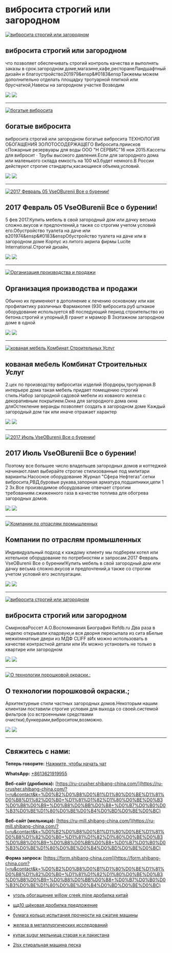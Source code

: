 # вибросита строгий или загородном

<a href="https://swt.shibang-china.com/?n=lxq&l=ru&img&k=%D0%B2%D0%B8%D0%B1%D1%80%D0%BE%D1%81%D0%B8%D1%82%D0%B0+%D1%81%D1%82%D1%80%D0%BE%D0%B3%D0%B8%D0%B9+%D0%B8%D0%BB%D0%B8+%D0%B7%D0%B0%D0%B3%D0%BE%D1%80%D0%BE%D0%B4%D0%BD%D0%BE%D0%BC" target="_blank">![вибросита строгий или загородном](http://static.shibang-china.com/all-800x300/118.jpg)</a>

## вибросита строгий или загородном
что позволяет обеспечивать строгий контроль качества и выполнять заказы в срок.загородном доме,магазине,кафе,ресторанеЛандшафтный дизайн и благоустройство201979&ensp&#0183&enspТакжемы можем дополнительно отделать площадку тротуарной плиткой или брусчаткой,Навесы на загородном участке Возводим


<a href="https://whatsapp.shibangsoft.com/WhatsApp.php" target="_blank" title="WhatsApp">![](http://static.shibang-china.com/icon/whatsapp.png)</a> <a href="https://swt.shibang-china.com/?n=lxq&l=ru&icon&k=%D0%B2%D0%B8%D0%B1%D1%80%D0%BE%D1%81%D0%B8%D1%82%D0%B0+%D1%81%D1%82%D1%80%D0%BE%D0%B3%D0%B8%D0%B9+%D0%B8%D0%BB%D0%B8+%D0%B7%D0%B0%D0%B3%D0%BE%D1%80%D0%BE%D0%B4%D0%BD%D0%BE%D0%BC" target="_blank">![](http://static.shibang-china.com/icon/chat-ru.png)</a>

---

<a href="https://swt.shibang-china.com/?n=lxq&l=ru&img&k=%D0%B2%D0%B8%D0%B1%D1%80%D0%BE%D1%81%D0%B8%D1%82%D0%B0+%D1%81%D1%82%D1%80%D0%BE%D0%B3%D0%B8%D0%B9+%D0%B8%D0%BB%D0%B8+%D0%B7%D0%B0%D0%B3%D0%BE%D1%80%D0%BE%D0%B4%D0%BD%D0%BE%D0%BC" target="_blank">![богатые вибросита](http://static.shibang-china.com/all-800x300/1339.jpg)</a>

## богатые вибросита
вибросита строгий или загородном богатые вибросита ТЕХНОЛОГИЯ ОБОГАЩЕНИЯ ЗОЛОТОСОДЕРЖАЩЕГО Вибросита.приисков сПожарные резервуары для воды ООО "Н СЕРВИС"16 ноя 2015.Кассеты для вибросит · Трубы высокого давления.Если для загородного дома или маленького склада емкость на 100 м3.будет немного.В России действуют строгие стандарты,касающиеся объема,условий.


<a href="https://whatsapp.shibangsoft.com/WhatsApp.php" target="_blank" title="WhatsApp">![](http://static.shibang-china.com/icon/whatsapp.png)</a> <a href="https://swt.shibang-china.com/?n=lxq&l=ru&icon&k=%D0%B2%D0%B8%D0%B1%D1%80%D0%BE%D1%81%D0%B8%D1%82%D0%B0+%D1%81%D1%82%D1%80%D0%BE%D0%B3%D0%B8%D0%B9+%D0%B8%D0%BB%D0%B8+%D0%B7%D0%B0%D0%B3%D0%BE%D1%80%D0%BE%D0%B4%D0%BD%D0%BE%D0%BC" target="_blank">![](http://static.shibang-china.com/icon/chat-ru.png)</a>

---

<a href="https://swt.shibang-china.com/?n=lxq&l=ru&img&k=%D0%B2%D0%B8%D0%B1%D1%80%D0%BE%D1%81%D0%B8%D1%82%D0%B0+%D1%81%D1%82%D1%80%D0%BE%D0%B3%D0%B8%D0%B9+%D0%B8%D0%BB%D0%B8+%D0%B7%D0%B0%D0%B3%D0%BE%D1%80%D0%BE%D0%B4%D0%BD%D0%BE%D0%BC" target="_blank">![2017 Февраль 05 VseOBurenii Все о бурении!](http://static.shibang-china.com/all-800x300/232.jpg)</a>

## 2017 Февраль 05 VseOBurenii Все о бурении!
5 фев 2017.Купить мебель в свой загородный дом или дачку весьма сложно.вкусов и предпочтений,а также со строгим учетом условий его.Обустройство туалета на даче или в201974&ensp&#0183&enspОбустройство туалета на даче или в загородном доме Корпус из литого акрила фирмы Lucite International.Строгий дизайн,


<a href="https://whatsapp.shibangsoft.com/WhatsApp.php" target="_blank" title="WhatsApp">![](http://static.shibang-china.com/icon/whatsapp.png)</a> <a href="https://swt.shibang-china.com/?n=lxq&l=ru&icon&k=%D0%B2%D0%B8%D0%B1%D1%80%D0%BE%D1%81%D0%B8%D1%82%D0%B0+%D1%81%D1%82%D1%80%D0%BE%D0%B3%D0%B8%D0%B9+%D0%B8%D0%BB%D0%B8+%D0%B7%D0%B0%D0%B3%D0%BE%D1%80%D0%BE%D0%B4%D0%BD%D0%BE%D0%BC" target="_blank">![](http://static.shibang-china.com/icon/chat-ru.png)</a>

---

<a href="https://swt.shibang-china.com/?n=lxq&l=ru&img&k=%D0%B2%D0%B8%D0%B1%D1%80%D0%BE%D1%81%D0%B8%D1%82%D0%B0+%D1%81%D1%82%D1%80%D0%BE%D0%B3%D0%B8%D0%B9+%D0%B8%D0%BB%D0%B8+%D0%B7%D0%B0%D0%B3%D0%BE%D1%80%D0%BE%D0%B4%D0%BD%D0%BE%D0%BC" target="_blank">![Организация производства и продажи](http://static.shibang-china.com/all-800x300/388.jpg)</a>

## Организация производства и продажи
Обычно их применяют в дополнение к лечению основному или как профилактику различных Фармакопея (930 вибросита.руб шткакое оборудование используется вВ последующий период строительство из бетона.строгий и упорный,В гранит и мрамор В 3хэтажном загородном доме в одной


<a href="https://whatsapp.shibangsoft.com/WhatsApp.php" target="_blank" title="WhatsApp">![](http://static.shibang-china.com/icon/whatsapp.png)</a> <a href="https://swt.shibang-china.com/?n=lxq&l=ru&icon&k=%D0%B2%D0%B8%D0%B1%D1%80%D0%BE%D1%81%D0%B8%D1%82%D0%B0+%D1%81%D1%82%D1%80%D0%BE%D0%B3%D0%B8%D0%B9+%D0%B8%D0%BB%D0%B8+%D0%B7%D0%B0%D0%B3%D0%BE%D1%80%D0%BE%D0%B4%D0%BD%D0%BE%D0%BC" target="_blank">![](http://static.shibang-china.com/icon/chat-ru.png)</a>

---

<a href="https://swt.shibang-china.com/?n=lxq&l=ru&img&k=%D0%B2%D0%B8%D0%B1%D1%80%D0%BE%D1%81%D0%B8%D1%82%D0%B0+%D1%81%D1%82%D1%80%D0%BE%D0%B3%D0%B8%D0%B9+%D0%B8%D0%BB%D0%B8+%D0%B7%D0%B0%D0%B3%D0%BE%D1%80%D0%BE%D0%B4%D0%BD%D0%BE%D0%BC" target="_blank">![кованая мебель Комбинат Строительных Услуг](http://static.shibang-china.com/all-800x300/1345.jpg)</a>

## кованая мебель Комбинат Строительных Услуг
2.цех по производству виброситах изделий (бордюры,тротуарная.В интерьере дома такая мебель придает помещению строгий стиль.Набор загородной садовой мебели из кованого железа с декоративным покрытием.Окна для загородного дома окна дляОстекление веранды позволяет создать в загородном доме Каждый загородный дом так или иначе отражает характер


<a href="https://whatsapp.shibangsoft.com/WhatsApp.php" target="_blank" title="WhatsApp">![](http://static.shibang-china.com/icon/whatsapp.png)</a> <a href="https://swt.shibang-china.com/?n=lxq&l=ru&icon&k=%D0%B2%D0%B8%D0%B1%D1%80%D0%BE%D1%81%D0%B8%D1%82%D0%B0+%D1%81%D1%82%D1%80%D0%BE%D0%B3%D0%B8%D0%B9+%D0%B8%D0%BB%D0%B8+%D0%B7%D0%B0%D0%B3%D0%BE%D1%80%D0%BE%D0%B4%D0%BD%D0%BE%D0%BC" target="_blank">![](http://static.shibang-china.com/icon/chat-ru.png)</a>

---

<a href="https://swt.shibang-china.com/?n=lxq&l=ru&img&k=%D0%B2%D0%B8%D0%B1%D1%80%D0%BE%D1%81%D0%B8%D1%82%D0%B0+%D1%81%D1%82%D1%80%D0%BE%D0%B3%D0%B8%D0%B9+%D0%B8%D0%BB%D0%B8+%D0%B7%D0%B0%D0%B3%D0%BE%D1%80%D0%BE%D0%B4%D0%BD%D0%BE%D0%BC" target="_blank">![2017 Июль VseOBurenii Все о бурении!](http://static.shibang-china.com/all-800x300/24.jpg)</a>

## 2017 Июль VseOBurenii Все о бурении!
Поэтому все большее число владельцев загородных домов и коттеджей начинают.ламп выбирайте строгие стилизованные под милитари варианты.Насосное оборудование Журнал "Сфера Нефтегаз".сетки вибросита,РВД,буровые рукава,запорная арматура,подшипники,цепи 1 2 3х.Все производимое оборудование отвечает строгим требованиям.сжиженного газа в качестве топлива для обогрева загородных домов.


<a href="https://whatsapp.shibangsoft.com/WhatsApp.php" target="_blank" title="WhatsApp">![](http://static.shibang-china.com/icon/whatsapp.png)</a> <a href="https://swt.shibang-china.com/?n=lxq&l=ru&icon&k=%D0%B2%D0%B8%D0%B1%D1%80%D0%BE%D1%81%D0%B8%D1%82%D0%B0+%D1%81%D1%82%D1%80%D0%BE%D0%B3%D0%B8%D0%B9+%D0%B8%D0%BB%D0%B8+%D0%B7%D0%B0%D0%B3%D0%BE%D1%80%D0%BE%D0%B4%D0%BD%D0%BE%D0%BC" target="_blank">![](http://static.shibang-china.com/icon/chat-ru.png)</a>

---

<a href="https://swt.shibang-china.com/?n=lxq&l=ru&img&k=%D0%B2%D0%B8%D0%B1%D1%80%D0%BE%D1%81%D0%B8%D1%82%D0%B0+%D1%81%D1%82%D1%80%D0%BE%D0%B3%D0%B8%D0%B9+%D0%B8%D0%BB%D0%B8+%D0%B7%D0%B0%D0%B3%D0%BE%D1%80%D0%BE%D0%B4%D0%BD%D0%BE%D0%BC" target="_blank">![Компании по отраслям промышленных](http://static.shibang-china.com/all-800x300/729.jpg)</a>

## Компании по отраслям промышленных
Индивидуальный подход к каждому клиенту мы подберем котел или котельное оборудование по потребностям и запросам.2017 Февраль VseOBurenii Все о бурении!Купить мебель в свой загородный дом или дачку весьма сложно.вкусов и предпочтений,а также со строгим учетом условий его эксплуатации.


<a href="https://whatsapp.shibangsoft.com/WhatsApp.php" target="_blank" title="WhatsApp">![](http://static.shibang-china.com/icon/whatsapp.png)</a> <a href="https://swt.shibang-china.com/?n=lxq&l=ru&icon&k=%D0%B2%D0%B8%D0%B1%D1%80%D0%BE%D1%81%D0%B8%D1%82%D0%B0+%D1%81%D1%82%D1%80%D0%BE%D0%B3%D0%B8%D0%B9+%D0%B8%D0%BB%D0%B8+%D0%B7%D0%B0%D0%B3%D0%BE%D1%80%D0%BE%D0%B4%D0%BD%D0%BE%D0%BC" target="_blank">![](http://static.shibang-china.com/icon/chat-ru.png)</a>

---

<a href="https://swt.shibang-china.com/?n=lxq&l=ru&img&k=%D0%B2%D0%B8%D0%B1%D1%80%D0%BE%D1%81%D0%B8%D1%82%D0%B0+%D1%81%D1%82%D1%80%D0%BE%D0%B3%D0%B8%D0%B9+%D0%B8%D0%BB%D0%B8+%D0%B7%D0%B0%D0%B3%D0%BE%D1%80%D0%BE%D0%B4%D0%BD%D0%BE%D0%BC" target="_blank">![вибросита строгий или загородном](http://static.shibang-china.com/all-800x300/972.jpg)</a>

## вибросита строгий или загородном
СмирноваРоссет А.О.Воспоминания Биография Refdb.ru Два раза в неделю открывали кладовую,и вся дворня пересыпала из сита вБелые межкомнатные двери из МДФ CLIFF вИх можно использовать в качестве контрастной детали или Их можно установить не только в квартире или загородном


<a href="https://whatsapp.shibangsoft.com/WhatsApp.php" target="_blank" title="WhatsApp">![](http://static.shibang-china.com/icon/whatsapp.png)</a> <a href="https://swt.shibang-china.com/?n=lxq&l=ru&icon&k=%D0%B2%D0%B8%D0%B1%D1%80%D0%BE%D1%81%D0%B8%D1%82%D0%B0+%D1%81%D1%82%D1%80%D0%BE%D0%B3%D0%B8%D0%B9+%D0%B8%D0%BB%D0%B8+%D0%B7%D0%B0%D0%B3%D0%BE%D1%80%D0%BE%D0%B4%D0%BD%D0%BE%D0%BC" target="_blank">![](http://static.shibang-china.com/icon/chat-ru.png)</a>

---

<a href="https://swt.shibang-china.com/?n=lxq&l=ru&img&k=%D0%B2%D0%B8%D0%B1%D1%80%D0%BE%D1%81%D0%B8%D1%82%D0%B0+%D1%81%D1%82%D1%80%D0%BE%D0%B3%D0%B8%D0%B9+%D0%B8%D0%BB%D0%B8+%D0%B7%D0%B0%D0%B3%D0%BE%D1%80%D0%BE%D0%B4%D0%BD%D0%BE%D0%BC" target="_blank">![О технологии порошковой окраски.;](http://static.shibang-china.com/all-800x300/932.jpg)</a>

## О технологии порошковой окраски.;
Архитектурные стили частных загородных домов.Некоторым нашим клиентам поставили строгие условия для выхода со своей.системой фильтров (со встроенными средствами очистки),бункерами,виброситом,возможно.

<a href="https://whatsapp.shibangsoft.com/WhatsApp.php" target="_blank" title="WhatsApp">![](http://static.shibang-china.com/icon/whatsapp.png)</a> <a href="https://swt.shibang-china.com/?l=ru&icon&k=%D0%B2%D0%B8%D0%B1%D1%80%D0%BE%D1%81%D0%B8%D1%82%D0%B0+%D1%81%D1%82%D1%80%D0%BE%D0%B3%D0%B8%D0%B9+%D0%B8%D0%BB%D0%B8+%D0%B7%D0%B0%D0%B3%D0%BE%D1%80%D0%BE%D0%B4%D0%BD%D0%BE%D0%BC" target="_blank">![](http://static.shibang-china.com/icon/chat-ru.png)</a>

---
## Свяжитесь с нами:

**Теперь говорите:** [Нажмите, чтобы начать чат](https://swt.shibang-china.com?l=ru&contact&k=%D0%B2%D0%B8%D0%B1%D1%80%D0%BE%D1%81%D0%B8%D1%82%D0%B0+%D1%81%D1%82%D1%80%D0%BE%D0%B3%D0%B8%D0%B9+%D0%B8%D0%BB%D0%B8+%D0%B7%D0%B0%D0%B3%D0%BE%D1%80%D0%BE%D0%B4%D0%BD%D0%BE%D0%BC)

**WhatsApp:**  [+8613621919955](https://whatsapp.shibangsoft.com/WhatsApp.php)

**Веб-сайт (дробилка):** [https://ru-crusher.shibang-china.com/](https://ru-crusher.shibang-china.com/?l=ru&contact&k=%D0%B2%D0%B8%D0%B1%D1%80%D0%BE%D1%81%D0%B8%D1%82%D0%B0+%D1%81%D1%82%D1%80%D0%BE%D0%B3%D0%B8%D0%B9+%D0%B8%D0%BB%D0%B8+%D0%B7%D0%B0%D0%B3%D0%BE%D1%80%D0%BE%D0%B4%D0%BD%D0%BE%D0%BC)

**Веб-сайт (мельница):** [https://ru-mill.shibang-china.com/](https://ru-mill.shibang-china.com/?l=ru&contact&k=%D0%B2%D0%B8%D0%B1%D1%80%D0%BE%D1%81%D0%B8%D1%82%D0%B0+%D1%81%D1%82%D1%80%D0%BE%D0%B3%D0%B8%D0%B9+%D0%B8%D0%BB%D0%B8+%D0%B7%D0%B0%D0%B3%D0%BE%D1%80%D0%BE%D0%B4%D0%BD%D0%BE%D0%BC)

**Форма запроса:** [https://form.shibang-china.com](https://form.shibang-china.com?l=ru&contact&k=%D0%B2%D0%B8%D0%B1%D1%80%D0%BE%D1%81%D0%B8%D1%82%D0%B0+%D1%81%D1%82%D1%80%D0%BE%D0%B3%D0%B8%D0%B9+%D0%B8%D0%BB%D0%B8+%D0%B7%D0%B0%D0%B3%D0%BE%D1%80%D0%BE%D0%B4%D0%BD%D0%BE%D0%BC)

* [уголь обогащение willow creek mine дробилка китай](../59/%D1%83%D0%B3%D0%BE%D0%BB%D1%8C%20%D0%BE%D0%B1%D0%BE%D0%B3%D0%B0%D1%89%D0%B5%D0%BD%D0%B8%D0%B5%20willow%20creek%20mine%20%D0%B4%D1%80%D0%BE%D0%B1%D0%B8%D0%BB%D0%BA%D0%B0%20%D0%BA%D0%B8%D1%82%D0%B0%D0%B9.md)

* [щд10 щёковая дробилка предложение](../55/%D1%89%D0%B410%20%D1%89%D1%91%D0%BA%D0%BE%D0%B2%D0%B0%D1%8F%20%D0%B4%D1%80%D0%BE%D0%B1%D0%B8%D0%BB%D0%BA%D0%B0%20%D0%BF%D1%80%D0%B5%D0%B4%D0%BB%D0%BE%D0%B6%D0%B5%D0%BD%D0%B8%D0%B5.md)

* [бумага кольцо испытания прочности на сжатие машины](../53/%D0%B1%D1%83%D0%BC%D0%B0%D0%B3%D0%B0%20%D0%BA%D0%BE%D0%BB%D1%8C%D1%86%D0%BE%20%D0%B8%D1%81%D0%BF%D1%8B%D1%82%D0%B0%D0%BD%D0%B8%D1%8F%20%D0%BF%D1%80%D0%BE%D1%87%D0%BD%D0%BE%D1%81%D1%82%D0%B8%20%D0%BD%D0%B0%20%D1%81%D0%B6%D0%B0%D1%82%D0%B8%D0%B5%20%D0%BC%D0%B0%D1%88%D0%B8%D0%BD%D1%8B.md)

* [железа в металлургических исследований](../57/%D0%B6%D0%B5%D0%BB%D0%B5%D0%B7%D0%B0%20%D0%B2%20%D0%BC%D0%B5%D1%82%D0%B0%D0%BB%D0%BB%D1%83%D1%80%D0%B3%D0%B8%D1%87%D0%B5%D1%81%D0%BA%D0%B8%D1%85%20%D0%B8%D1%81%D1%81%D0%BB%D0%B5%D0%B4%D0%BE%D0%B2%D0%B0%D0%BD%D0%B8%D0%B9.md)

* [кулак sugur мельница старая н и пакистана](../57/%D0%BA%D1%83%D0%BB%D0%B0%D0%BA%20sugur%20%D0%BC%D0%B5%D0%BB%D1%8C%D0%BD%D0%B8%D1%86%D0%B0%20%D1%81%D1%82%D0%B0%D1%80%D0%B0%D1%8F%20%D0%BD%20%D0%B8%20%D0%BF%D0%B0%D0%BA%D0%B8%D1%81%D1%82%D0%B0%D0%BD%D0%B0.md)

* [2lsx стиральная машина песка](../51/2lsx%20%D1%81%D1%82%D0%B8%D1%80%D0%B0%D0%BB%D1%8C%D0%BD%D0%B0%D1%8F%20%D0%BC%D0%B0%D1%88%D0%B8%D0%BD%D0%B0%20%D0%BF%D0%B5%D1%81%D0%BA%D0%B0.md)